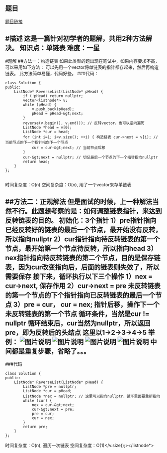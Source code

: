 ## 题目
[题目链接](https://www.nowcoder.com/practice/75e878df47f24fdc9dc3e400ec6058ca?tpId=295&tqId=23286&sourceUrl=/exam/oj&channenl=wgithub&fromPut=wgithub)

#描述
这是一篇针对初学者的题解，共用2种方法解决。
知识点：单链表
难度：一星
---
#题解
##方法一：构造链表
如果此类型的题出现在笔试中，如果内存要求不高，可以采用如下方法：
可以先用一个vector将单链表的指针都存起来，然后再构造链表。
此方法简单易懂，代码好些。
###代码：
```
class Solution {
public:
    ListNode* ReverseList(ListNode* pHead) {
        if (!pHead) return nullptr;
        vector<listnode*> v;
        while (pHead) {
            v.push_back(pHead);
            pHead = pHead-&gt;next;
        }
        reverse(v.begin(), v.end()); // 反转vector，也可以逆向遍历
        ListNode *head = v[0];
        ListNode *cur = head;
        for (int i=1; i<v.size(); ++i) { 构造链表 cur->next = v[i]; // 当前节点的下一个指针指向下一个节点
            cur = cur-&gt;next; // 当前节点后移
        }
        cur-&gt;next = nullptr; // 切记最后一个节点的下一个指针指向nullptr
        return head;
    }
};


```
时间复杂度：O(n)
空间复杂度：O(n), 用了一个vector来存单链表

##方法二：正规解法
但是面试的时候，上一种解法当然不行。此题想考察的是：如何调整链表指针，来达到反转链表的目的。
初始化：3个指针
1）pre指针指向已经反转好的链表的最后一个节点，最开始没有反转，所以指向nullptr
2）cur指针指向待反转链表的第一个节点，最开始第一个节点待反转，所以指向head
3）nex指针指向待反转链表的第二个节点，目的是保存链表，因为cur改变指向后，后面的链表则失效了，所以需要保存
接下来，循环执行以下三个操作
1）nex = cur-&gt;next, 保存作用
2）cur-&gt;next = pre 未反转链表的第一个节点的下个指针指向已反转链表的最后一个节点
3）pre = cur， cur = nex; 指针后移，操作下一个未反转链表的第一个节点
循环条件，当然是cur != nullptr
循环结束后，cur当然为nullptr，所以返回pre，即为反转后的头结点
这里以1-&gt;2-&gt;3-&gt;4-&gt;5 举例：
![图片说明](https://uploadfiles.nowcoder.com/images/20200413/284295_1586789721357_E28402DF0CF9607FDE48415DABE8B14E "图片标题") 
![图片说明](https://uploadfiles.nowcoder.com/images/20200413/284295_1586789770222_32ECB43D8FE9B99E3B1FE4D4D7B4B010 "图片标题") 
![图片说明](https://uploadfiles.nowcoder.com/images/20200413/284295_1586789854766_5042B85C914EBCC58062923F222645BD "图片标题") 
![图片说明](https://uploadfiles.nowcoder.com/images/20200413/284295_1586789937254_99B36A7154EFAB15ED8E5C7EA180EC4A "图片标题") 
中间都是重复步骤，省略了。。。
---
###代码
```
class Solution {
public:
    ListNode* ReverseList(ListNode* pHead) {
        ListNode *pre = nullptr;
        ListNode *cur = pHead;
        ListNode *nex = nullptr; // 这里可以指向nullptr，循环里面要重新指向
        while (cur) {
            nex = cur-&gt;next;
            cur-&gt;next = pre;
            pre = cur;
            cur = nex;
        }
        return pre;
    }
};
```
时间复杂度：O(n), 遍历一次链表
空间复杂度：O(1)</v.size();></listnode*>